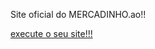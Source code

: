 Site oficial do MERCADINHO.ao!!

<a href="https://joelson-lopes.github.io/site-mercadinho/index.html"> execute o seu site!!!

